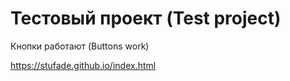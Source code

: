 # Тестовый проект (Test project)
Кнопки работают (Buttons work)

https://stufade.github.io/index.html
